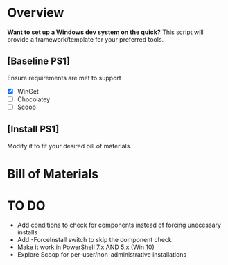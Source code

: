 # Overview
**Want to set up a Windows dev system on the quick?**
This script will provide a framework/template for your preferred tools.

## [Baseline PS1]
Ensure requirements are met to support
- [x] WinGet
- [ ] Chocolatey
- [ ] Scoop

## [Install PS1]
Modify it to fit your desired bill of materials.

# Bill of Materials



# TO DO
- Add conditions to check for components instead of forcing unecessary installs
- Add -ForceInstall switch to skip the component check
- Make it work in PowerShell 7.x AND 5.x (Win 10)
- Explore Scoop for per-user/non-administrative installations
